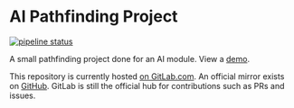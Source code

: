 # AI Pathfinding Project

[![pipeline status](https://gitlab.com/louis.jackman/ai-pathfinding-project/badges/master/pipeline.svg)](https://gitlab.com/louis.jackman/ai-pathfinding-project/-/commits/master)

A small pathfinding project done for an AI module. View a
[demo](https://volatilethunk.com/projects/ai-pathfinding-project/index.html).

This repository is currently hosted [on
GitLab.com](https://gitlab.com/louis.jackman/ai-pathfinding-project). An
official mirror exists on
[GitHub](https://github.com/LouisJackman/ai-pathfinding-project). GitLab is
still the official hub for contributions such as PRs and issues.
